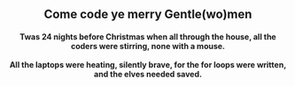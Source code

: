 <div align='center'><h2>Come code ye merry Gentle(wo)men</h2></div>

<div align='center'><h4>Twas 24 nights before Christmas when all through the house, all the coders were stirring, none with a mouse. <br></br>All the laptops were heating, silently brave, for the for loops were written, and the elves needed saved.</div>
